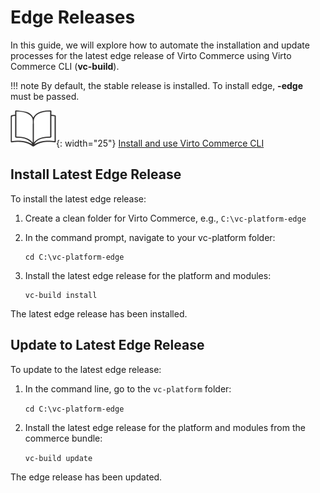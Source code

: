 # Edge Releases

In this guide, we will explore how to automate the installation and update processes for the latest edge release of Virto Commerce using Virto Commerce CLI (**vc-build**).

!!! note
    By default, the stable release is installed. To install edge, **-edge** must be passed.

![Readmore](media/readmore.png){: width="25"} [Install and use Virto Commerce CLI](../Getting-Started/Installation-Guide/windows.md)

## Install Latest Edge Release

To install the latest edge release:

1. Create a clean folder for Virto Commerce, e.g., `C:\vc-platform-edge`
1. In the command prompt, navigate to your vc-platform folder:

    ```console
    cd C:\vc-platform-edge
    ```

1. Install the latest edge release for the platform and modules:

    ```console
    vc-build install
    ```

The latest edge release has been installed.

## Update to Latest Edge Release

To update to the latest edge release:

1. In the command line, go to the `vc-platform` folder:

    `cd C:\vc-platform-edge`

1. Install the latest edge release for the platform and modules from the commerce bundle:

    `vc-build update`

The edge release has been updated.